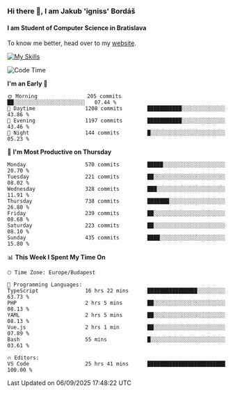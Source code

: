 ### Hi there 👋, I am Jakub 'igniss' Bordáš

#### I am Student of Computer Science in Bratislava
To know me better, head over to my [website](https://bordas.sk).

[![My Skills](https://skillicons.dev/icons?i=js,typescript,html,css,figma,svelte,vue,next,postgresql,nest,express,nodejs)](https://bordas.sk)


<!--START_SECTION:waka-->
![Code Time](http://img.shields.io/badge/Code%20Time-2%2C109%20hrs%205%20mins-blue)

**I'm an Early 🐤** 

```text
🌞 Morning                205 commits         ██░░░░░░░░░░░░░░░░░░░░░░░   07.44 % 
🌆 Daytime                1208 commits        ███████████░░░░░░░░░░░░░░   43.86 % 
🌃 Evening                1197 commits        ███████████░░░░░░░░░░░░░░   43.46 % 
🌙 Night                  144 commits         █░░░░░░░░░░░░░░░░░░░░░░░░   05.23 % 
```
📅 **I'm Most Productive on Thursday** 

```text
Monday                   570 commits         █████░░░░░░░░░░░░░░░░░░░░   20.70 % 
Tuesday                  221 commits         ██░░░░░░░░░░░░░░░░░░░░░░░   08.02 % 
Wednesday                328 commits         ███░░░░░░░░░░░░░░░░░░░░░░   11.91 % 
Thursday                 738 commits         ███████░░░░░░░░░░░░░░░░░░   26.80 % 
Friday                   239 commits         ██░░░░░░░░░░░░░░░░░░░░░░░   08.68 % 
Saturday                 223 commits         ██░░░░░░░░░░░░░░░░░░░░░░░   08.10 % 
Sunday                   435 commits         ████░░░░░░░░░░░░░░░░░░░░░   15.80 % 
```


📊 **This Week I Spent My Time On** 

```text
🕑︎ Time Zone: Europe/Budapest

💬 Programming Languages: 
TypeScript               16 hrs 22 mins      ████████████████░░░░░░░░░   63.73 % 
PHP                      2 hrs 5 mins        ██░░░░░░░░░░░░░░░░░░░░░░░   08.13 % 
YAML                     2 hrs 5 mins        ██░░░░░░░░░░░░░░░░░░░░░░░   08.13 % 
Vue.js                   2 hrs 1 min         ██░░░░░░░░░░░░░░░░░░░░░░░   07.89 % 
Bash                     55 mins             █░░░░░░░░░░░░░░░░░░░░░░░░   03.61 % 

🔥 Editors: 
VS Code                  25 hrs 41 mins      █████████████████████████   100.00 % 
```


 Last Updated on 06/09/2025 17:48:22 UTC
<!--END_SECTION:waka-->
